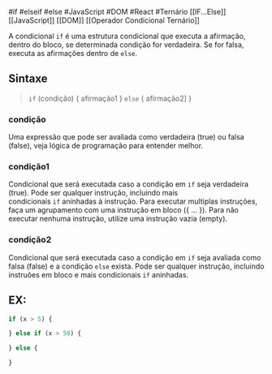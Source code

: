 #if #elseif #else #JavaScript #DOM #React #Ternário
[[IF...Else]]
[[JavaScript]]
[[DOM]]
[[Operador Condicional Ternário]]


A condicional `if` é uma estrutura condicional que executa a afirmação, dentro do bloco, se determinada condição for verdadeira. Se for falsa, executa as afirmações dentro de `else`.

## Sintaxe

>`if` (condição) {
>	afirmação1
>	} `else`  {
>	afirmação2]
>	}

### **condição**

Uma expressão que pode ser avaliada como verdadeira (true) ou falsa (false), veja lógica de programação para entender melhor.

### **condição1**

Condicional que será executada caso a condição em `if` seja verdadeira (true). Pode ser qualquer instrução, incluindo mais condicionais `if` aninhadas à instrução. Para executar multiplas instruções, faça um agrupamento com uma instrução em bloco ({ ... }). Para não executar nenhuma instrução, utilize uma instrução vazia (empty).

### **condição2**

Condicional que será executada caso a condição em `if` seja avaliada como falsa (false) e a condição `else` exista. Pode ser qualquer instrução, incluindo instruões em bloco e mais condicionais `if` aninhadas.

## EX:
```JavaScript
if (x > 5) {

} else if (x > 50) {

} else {

}
```
